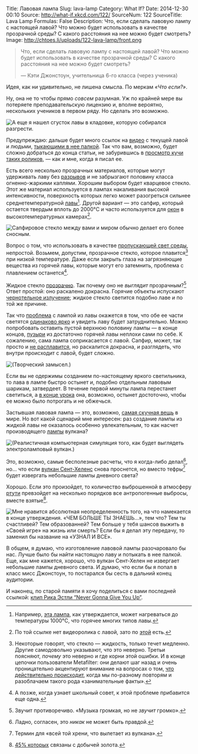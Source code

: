 Title: Лавовая лампа
Slug: lava-lamp
Category: What If?
Date: 2014-12-30 00:10
Source: http://what-if.xkcd.com/122/
SourceNum: 122
SourceTitle: Lava Lamp
Formulas: False
Description: Что, если сделать лавовую лампу с настоящей лавой? Что можно будет использовать в качестве прозрачной среды? С какого расстояния на нее можно будет смотреть?
Image: http://chtoes.li/uploads/122-lava-lamp/front.png

> Что, если сделать лавовую лампу с настоящей лавой? Что можно будет использовать в качестве прозрачной среды? С какого расстояния на нее можно будет смотреть?
>
> — Кэти Джонстоун, учительница 6-го класса (через ученика)

Идея, как ни удивительно, не лишена смысла. По меркам *«Что если?»*.

Ну, она не то чтобы прямо *совсем* разумная. Уж по крайней мере вы потеряете преподавательскую лицензию и, вполне вероятно, нескольких учеников в первом ряду. Но сделать это возможно.

![](/uploads/122-lava-lamp/fear_ru.png "А еще я нашел сгусток лавы в кладовке, которую собирался разгрести.")

Предупреждаю: дальше будет много ссылок на [видео](https://www.youtube.com/watch?v=K2x7FGzjbqQ "4 ноября 2014 | Невероятный вид из близи на поток лавы гавайского вулкана Килауэа [деревня Пахоа, 3 ноября]") с текущей лавой и людьми, [тыкающими в нее палкой](https://www.youtube.com/watch?v=SbcM7lh6DSQ "Потыкивание лавы палочкой"). Так что вам, возможно, будет сложно добраться до конца статьи, не забурившись в [просмотр кучи таких роликов](https://www.youtube.com/watch?v=6M-YX-r0Ll4 "Равиоли и лава 2 | Nikon D800 и GoPro"), — как и мне, когда я писал ее.

Есть всего несколько прозрачных материалов, которые могут удерживать лаву без [разрывов](https://www.youtube.com/watch?v=a6pXf05Ph9Q "Втыкание палки в жидкую лаву") и не забрызгают половину класса огненно-жаркими каплями. Хорошим выбором будет кварцевое стекло. Этот же материал используется в лампах накаливания высокой интенсивности, поверхность которых легко может разогреться сильнее среднетемпературной [лавы](https://www.youtube.com/watch?v=kHO389dvj6Y "12-11-2014 — Гавайский лавовый поток достигает пересадочной станции — течет вниз к дороге")[^1]. Другой вариант — это сапфир, который остается твердым вплоть до 2000°C и часто используется для [окон](http://www.newport.com/Sapphire-Optical-Windows/378626/1033/info.aspx "Сапфировое окно для наблюдений (англ.)") в высокотемпературных камерах[^2].

[^1]: Например, [эта лампа](http://www.amazon.ca/Philips-400w-GY9-5-Short-Light/dp/B0062ATTRW "Лампа от Philips и Stage & Studio — 400 Ватт, 5600 К (англ.)"), как утверждается, может нагреваться до температуры 1000°C, что горячее многих типов лавы.

[^2]: По той ссылке нет видеоролика с лавой, зато по [этой](https://www.youtube.com/watch?v=GaSjwAu3yrI "Кола и лава | Nikon D800 и GoPro") есть.

![](/uploads/122-lava-lamp/horrible_ru.png "Сапфировое стекло между вами и миром обычно делает его более сносным.")

Вопрос о том, что использовать в качестве [пропускающей свет среды](https://www.youtube.com/watch?v=scGvM_VoPwk#t=31 "Лава вливается в Тихий океан на Гавайах"), непростой. Возьмем, допустим, прозрачное стекло, которое плавится[^3] при низкой температуре. Даже если закрыть глаза на загрязняющие вещества из горячей лавы, которые могут его затемнить, проблема с плавлением останется[^4].

[^3]: Некоторые говорят, что стекло — жидкость, только течет медленно. Другие самодовольно указывают, что это неверно. Третьи поясняют, *почему* это неверно и где корни этой ошибки. И в конце цепочки пользователи Metafilter: они делают шаг назад и очень проницательно акцентируют внимание на вопросах о том, [что действительно происходит](http://www.metafilter.com/141772/MetaFolkloreFilter#5676767 "Фольклорный метафильтр (англ.)"), когда мы по-разному повторям и разоблачаем такого рода «занимательные факты».

[^4]: А позже, когда узнает школьный совет, к этой проблеме прибавится еще одна.

Жидкое стекло [прозрачно](https://www.youtube.com/watch?v=1WmJOhbpyKY "Создание стеклянного коня старым добрым способом — Франсиско Лопес Серрано"). Так почему оно не *выглядит* прозрачным?[^5] Ответ простой: оно раскалено докрасна. Горячие объекты испускают [чернотельное излучение](https://www.youtube.com/watch?v=-QhU8eMR4IQ "Monster Energy (Call Of Duty Ghosts) и лава — Nikon D800"); жидкое стекло светится подобно лаве и по той же причине.

[^5]: Звучит противоречиво. «Музыка громкая, но не *звучит* громко».

Так что [проблема](https://www.youtube.com/watch?v=bWswq8PmRII "Движение аа-лавы, вулкан Килауэа | 1 июня 2010") с лампой из лавы окажется в том, что обе ее части светятся [одинаково ярко](https://www.youtube.com/watch?v=xsJn8izcKtg "Потрясающая подводная подушечная лава — лавовый дайвинг на Гавайах") и увидеть лаву будет затруднительно. Можно попробовать оставить пустой верхнюю половину лампы — в конце концов, [пузыри](https://www.youtube.com/watch?v=EFVQhcuT2U0 "Лава против банки SPAM’а — лавовый поток в Пахоа, Килауэа") из достаточно горячей лавы неплохи сами по себе. К сожалению, сама лампа соприкасается с лавой. Сапфир, может, так просто и [не расплавится](https://www.youtube.com/watch?v=2dww24LeoEk "Впечатляющий ролик: лава течет прямо в море | вулкан Килауэа, Гавайи, США"), но раскалится докрасна, и разглядеть, что внутри происходит с лавой, будет сложно.

![](/uploads/122-lava-lamp/inside.png "(Творческий замысел.)")

Если вы не одержимы созданием по-настоящему яркого светильника, то лава в лампе быстро остынет и, подобно отдельным лавовым шарикам, затвердеет. В течение первой минуты лампа перестанет светиться, а [в конце урока](https://www.youtube.com/watch?v=Zf4wKY8PJtg "Игры с лавой — глупо и опасно?") она, возможно, остынет достоточно, чтобы ее можно было потрогать и не обжечься.

Застывшая лавовая лампа — это, возможно, [самая скучная вещь](https://www.youtube.com/watch?v=TszHiC6fjDg "Невероятный лавовый заезд на байдаках") в мире. Но вот какой сценарий мне интересен: раз создание лампы из жидкой лавы не оказалось особенно увлекательным, то как насчет производящего [лампы](https://www.youtube.com/watch?v=7V2_aMG3YsI "Докрасна разогретое пушечное ядро во льду и в воде") вулкана?

![](/uploads/122-lava-lamp/volcano.png "(Реалистичная компьютерная симуляция того, как будет выглядеть электроламповый вулкан.)")

Это, возможно, самые бесполезные расчеты, что я когда-либо делал[^6], но… что если [вулкан Сент-Хеленс](https://www.youtube.com/watch?v=Jxvisqt-U-8 "Лава против «1984» Van Halen’а") снова проснется, но вместо тефры[^7] будет извергать небольшие лампы дневного света?

[^6]: Ладно, согласен, это *никак* не может быть правдой.

[^7]: Термин для «всей той хрени, что вылетает из вулкана».

Хорошо. Если это произойдет, то количество выброшенной в атмосферу [ртути](https://www.youtube.com/watch?v=cFvijBpzD_Y "Опоссум предупреждает о настоящих инопланетянах") превзойдет на несколько порядков все антропогенные выбросы, вместе взятые[^8].

[^8]: [45% которых](http://www.chem.unep.ch/mercury/Atmospheric_Emissions/UNEP%20SUMMARY%20REPORT%20-%20CORRECTED%20May09%20%20final%20for%20WEB%202008.pdf "Оценка общего количества ртути в атмосфере: источники, распространение и перемещение (англ.)") связаны с добычей золота.

![](/uploads/122-lava-lamp/more.png "Мне нравится абсолютная неопределенность того, на что намекается в конце утверждения. «ЧЕМ БОЛЬШЕ ТЫ ЗНАЕШЬ…», тем что? Тем ты счастливей? Тем образованней? Тем больше у тебя шансов выжить в «Своей игре» на жизнь или смерть? Если бы я делал эту передачу, то заменил бы название на «УЗНАЛ И ВСЕ».")

В общем, я думаю, что изготовление лавовой лампы разочаровало бы нас. Лучше было бы найти настоящую лаву и потыкать в нее палкой. Еще, как мне кажется, хорошо, что вулкан Сент-Хелен не извергает небольшие лампы дневного света. И думаю, что если бы я попал в класс мисс Джонстоун, то постарался бы сесть в дальний конец аудитории.

И наконец, по старой памяти я хочу поделиться с вами последней ссылкой: [клип Рика Эстли “Never Gonna Give You Up”](https://www.youtube.com/watch?v=Q8NXO6YxBmU#t=3 "13-06-13 — поток лавы из конуса Пуу-оо вулкана Килауэа | Nikon D800").
